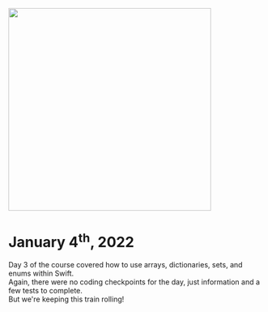 <img src="https://wpart.org/wp-content/uploads/2016/10/talk-is-cheap-show-me-the-code.-linus-torvalds.jpg"
     width="400"
     height="400"/>
     
# January 4<sup>th</sup>, 2022
Day 3 of the course covered how to use arrays, dictionaries, sets, and enums within Swift.<br>
Again, there were no coding checkpoints for the day, just information and a few tests to complete.<br>
But we're keeping this train rolling!
